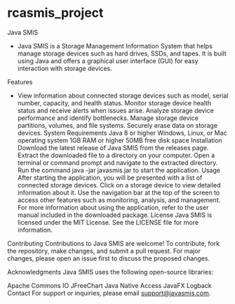 # rcasmis_project

Java SMIS
- Java SMIS is a Storage Management Information System that helps manage storage devices such as hard drives, SSDs, and tapes. It is built using Java and offers a graphical user interface (GUI) for easy interaction with storage devices.

Features
- View information about connected storage devices such as model, serial number, capacity, and health status.
Monitor storage device health status and receive alerts when issues arise.
Analyze storage device performance and identify bottlenecks.
Manage storage device partitions, volumes, and file systems.
Securely erase data on storage devices.
System Requirements
Java 8 or higher
Windows, Linux, or Mac operating system
1GB RAM or higher
50MB free disk space
Installation
Download the latest release of Java SMIS from the releases page.
Extract the downloaded file to a directory on your computer.
Open a terminal or command prompt and navigate to the extracted directory.
Run the command java -jar javasmis.jar to start the application.
Usage
After starting the application, you will be presented with a list of connected storage devices.
Click on a storage device to view detailed information about it.
Use the navigation bar at the top of the screen to access other features such as monitoring, analysis, and management.
For more information about using the application, refer to the user manual included in the downloaded package.
License
Java SMIS is licensed under the MIT License. See the LICENSE file for more information.

Contributing
Contributions to Java SMIS are welcome! To contribute, fork the repository, make changes, and submit a pull request. For major changes, please open an issue first to discuss the proposed changes.

Acknowledgments
Java SMIS uses the following open-source libraries:

Apache Commons IO
JFreeChart
Java Native Access
JavaFX
Logback
Contact
For support or inquiries, please email support@javasmis.com.
